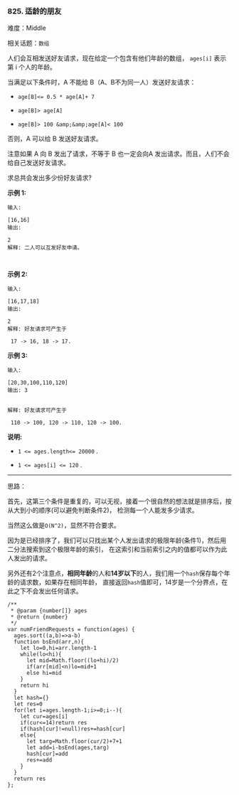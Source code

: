 ### 825. 适龄的朋友

难度：Middle

相关话题：`数组`

人们会互相发送好友请求，现在给定一个包含有他们年龄的数组， `ages[i]` 表示第 i 个人的年龄。



当满足以下条件时，A 不能给 B（A、B不为同一人）发送好友请求：




* `age[B]<= 0.5 * age[A]+ 7`

* `age[B]> age[A]`

* `age[B]> 100 &amp;&amp;age[A]< 100`





否则，A 可以给 B 发送好友请求。



注意如果 A 向 B 发出了请求，不等于 B 也一定会向A 发出请求。而且，人们不会给自己发送好友请求。



求总共会发出多少份好友请求?







**示例 1:** 





```
输入:

[16,16]
输出:

2
解释: 二人可以互发好友申请。



```


**示例 2:** 





```
输入:

[16,17,18]
输出:

2
解释: 好友请求可产生于

 17 -> 16, 18 -> 17.
```


**示例 3:** 





```
输入:

[20,30,100,110,120]
输出: 3


解释: 好友请求可产生于

 110 -> 100, 120 -> 110, 120 -> 100.

```






**说明:** 




* `1 <= ages.length<= 20000` .

* `1 <= ages[i] <= 120` .






-----

思路：

首先，这第三个条件是重复的，可以无视，接着一个很自然的想法就是排序后，按从大到小的顺序(可以避免判断条件2)，
检测每一个人能发多少请求。

当然这么做是`O(N^2)`，显然不符合要求。

因为是已经排序了，我们可以只找出某个人发出请求的极限年龄(条件1)，然后用二分法搜索到这个极限年龄的索引，
在这索引和当前索引之内的值都可以作为此人发出的请求。

另外还有2个注意点，**相同年龄**的人和**14岁以下**的人，我们用一个`hash`保存每个年龄的请求数，如果存在相同年龄，
直接返回`hash`值即可，14岁是一个分界点，在此之下不会发出任何请求。


```
/**
 * @param {number[]} ages
 * @return {number}
 */
var numFriendRequests = function(ages) {
  ages.sort((a,b)=>a-b)
  function bsEnd(arr,n){
    let lo=0,hi=arr.length-1
    while(lo<hi){
      let mid=Math.floor((lo+hi)/2)
      if(arr[mid]<n)lo=mid+1
      else hi=mid
    }
    return hi
  }  
  let hash={}
  let res=0
  for(let i=ages.length-1;i>=0;i--){
    let cur=ages[i]
    if(cur<=14)return res
    if(hash[cur]!=null)res+=hash[cur]
    else{
      let targ=Math.floor(cur/2)+7+1
      let add=i-bsEnd(ages,targ)
      hash[cur]=add
      res+=add
    }
  }
  return res
};



```

